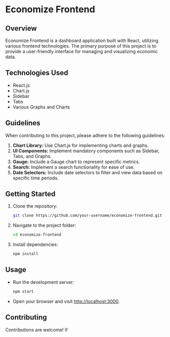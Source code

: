 # Economize Frontend

## Overview
Economize Frontend is a dashboard application built with React, utilizing various frontend technologies. The primary purpose of this project is to provide a user-friendly interface for managing and visualizing economic data.

## Technologies Used
- React.js
- Chart.js
- Sidebar
- Tabs
- Various Graphs and Charts

## Guidelines
When contributing to this project, please adhere to the following guidelines:
1. **Chart Library:** Use Chart.js for implementing charts and graphs.
2. **UI Components:** Implement mandatory components such as Sidebar, Tabs, and Graphs.
3. **Gauge:** Include a Gauge chart to represent specific metrics.
4. **Search:** Implement a search functionality for ease of use.
5. **Date Selectors:** Include date selectors to filter and view data based on specific time periods.

## Getting Started
1. Clone the repository:
   ```bash
   git clone https://github.com/your-username/economize-frontend.git
2. Navigate to the project folder:
   ```bash
   cd economize-frontend
   ```

3. Install dependencies:
   ```bash
   npm install
   ```

## Usage
- Run the development server:
  ```bash
  npm start
  ```

- Open your browser and visit [http://localhost:3000](http://localhost:3000).

## Contributing
Contributions are welcome! If
